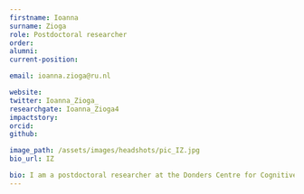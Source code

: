 ```yaml
---
firstname: Ioanna
surname: Zioga
role: Postdoctoral researcher
order:
alumni:
current-position:

email: ioanna.zioga@ru.nl

website:
twitter: Ioanna_Zioga_
researchgate: Ioanna_Zioga4
impactstory:
orcid:
github:

image_path: /assets/images/headshots/pic_IZ.jpg
bio_url: IZ

bio: I am a postdoctoral researcher at the Donders Centre for Cognitive Neuroimaging co-mentored by Andrea E. Martin and Saskia Haegens, under the   <a href="https://www.languageininteraction.nl/research-organization/big-questions/big-question-5/" target="_blank">Language in Interaction project</a>. I am interested to investigate lower-level brain mechanisms on higher-level functions, such as creativity, using MEG. My PhD research at Queen Mary University of London with Caroline Di Bernardi Luft focused on the neural correlates of learning and creativity in the domains of language semantics and artificial music grammars. Previously I completed my first postdoctoral position at Queen Mary University investigating brain-to-brain synchronization during EEG hyperscanning and eye-tracking.
---
```

